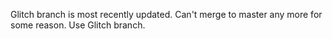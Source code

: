 Glitch branch is most recently updated. Can't merge to master any more for some reason. Use Glitch branch.
